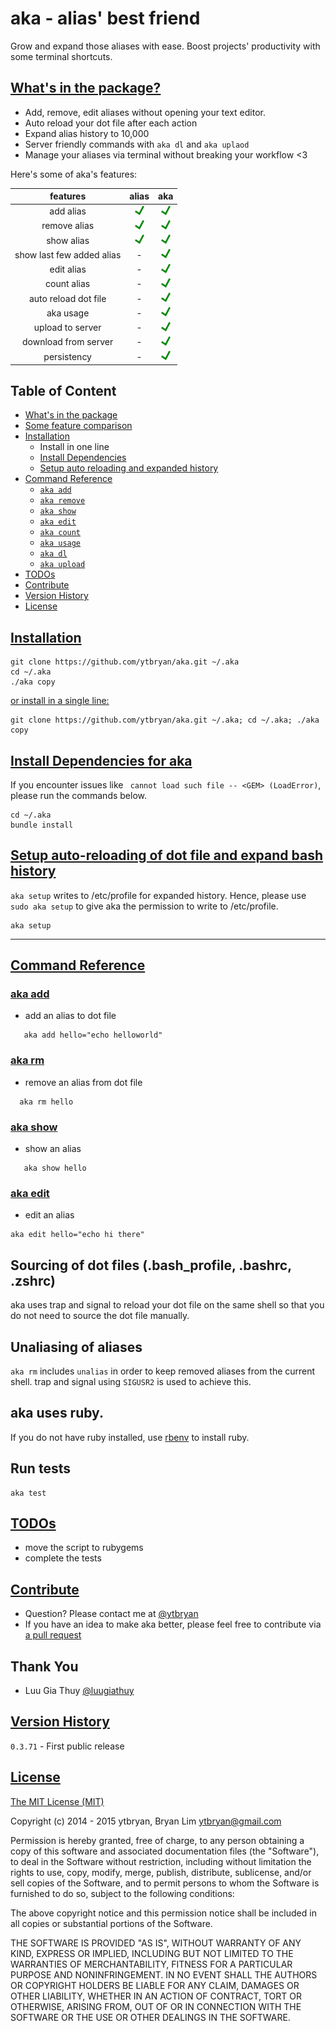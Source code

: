 # aka - alias' best friend
Grow and expand those aliases with ease. Boost projects' productivity with some terminal shortcuts.

## [What's in the package?](#what)
- Add, remove, edit aliases without opening your text editor.
- Auto reload your dot file after each action
- Expand alias history to 10,000
- Server friendly commands with `aka dl` and `aka uplaod`
- Manage your aliases via terminal without breaking your workflow <3

Here's some of aka's features:

| features                  | alias                        | aka |
| :-----------------------: |:----------------------------:| :-----:|
| add alias                 | ![Yes](demo/yes.png)         | ![Yes](demo/yes.png) |
| remove alias              | ![Yes](demo/yes.png)         |   ![Yes](demo/yes.png) |
| show alias                |  ![Yes](demo/yes.png)        |    ![Yes](demo/yes.png) |
| show last few added alias |  -                           |    ![Yes](demo/yes.png) |
| edit alias                |  -                           |    ![Yes](demo/yes.png) |
| count alias               |  -                           |    ![Yes](demo/yes.png)|
| auto reload dot file      |  -                           |    ![Yes](demo/yes.png)|
| aka usage                 |  -                           |    ![Yes](demo/yes.png)|
| upload to server          |  -                           |    ![Yes](demo/yes.png)|
| download from server      |  -                           |    ![Yes](demo/yes.png)|
| persistency               |  -                           |    ![Yes](demo/yes.png)|

## Table of Content

* [What's in the package](#what)
* [Some feature comparison](#overview)
* [Installation](#installation)
  * Install in one line
  * [Install Dependencies](#dependency)
  * [Setup auto reloading and expanded history](#setup)
* [Command Reference](#command-reference)
  * [`aka add`](#aka-add)
  * [`aka remove`](#aka-remove)
  * [`aka show`](#aka-show)
  * [`aka edit`](#aka-edit)
  * [`aka count`](#aka-count)
  * [`aka usage`](#aka-usage)
  * [`aka dl`](#aka-download)
  * [`aka upload`](#aka-upload)
* [TODOs](#todos)
* [Contribute](#contribute)
* [Version History](#version-history)
* [License](#license)

## [Installation](#installation)
```
git clone https://github.com/ytbryan/aka.git ~/.aka
cd ~/.aka
./aka copy
```

[or install in a single line:](#single-line)
```
git clone https://github.com/ytbryan/aka.git ~/.aka; cd ~/.aka; ./aka copy
```

## [Install Dependencies for aka](#dependency)
If you encounter issues like ` cannot load such file -- <GEM> (LoadError)`, please run the commands below.

```
cd ~/.aka
bundle install
```

## [Setup auto-reloading of dot file and expand bash history](#setup)

`aka setup` writes to /etc/profile for expanded history. Hence, please use `sudo aka setup` to give aka the permission to write to /etc/profile.

```
aka setup
```

---

## [Command Reference](#command-reference)

### [aka add](#aka-add)
- add an alias to dot file

```
   aka add hello="echo helloworld"
```

### [aka rm](#aka-remove)
- remove an alias from dot file

```
  aka rm hello
```

### [aka show](#aka-show)
- show an alias

```
   aka show hello
```

### [aka edit](#aka-edit)
- edit an alias

```
aka edit hello="echo hi there"

```


## Sourcing of dot files (.bash_profile, .bashrc, .zshrc)
aka uses trap and signal to reload your dot file on the same shell so that you do not need to source the dot file manually.

## Unaliasing of aliases
`aka rm` includes `unalias` in order to keep removed aliases from the current shell. trap and signal using `SIGUSR2` is used to achieve this.

## aka uses ruby.
If you do not have ruby installed, use [rbenv](https://github.com/sstephenson/rbenv) to install ruby.

## Run tests

```
aka test
```

## [TODOs](#todos)
- move the script to rubygems
- complete the tests

## [Contribute](#contribute)
- Question? Please contact me at [@ytbryan](http://twitter.com/ytbryan)
- If you have an idea to make aka better, please feel free to contribute via [a pull request](https://github.com/ytbryan/aka/compare)

## Thank You
- Luu Gia Thuy [@luugiathuy](http://www.github.com/luugiathuy)

## [Version History](#version-history)



`0.3.71` - First public release


## [License](#license)
[The MIT License (MIT)](http://www.opensource.org/licenses/MIT)

Copyright (c) 2014 - 2015 ytbryan, Bryan Lim <ytbryan@gmail.com>

Permission is hereby granted, free of charge, to any person obtaining a copy
of this software and associated documentation files (the "Software"), to deal
in the Software without restriction, including without limitation the rights
to use, copy, modify, merge, publish, distribute, sublicense, and/or sell
copies of the Software, and to permit persons to whom the Software is
furnished to do so, subject to the following conditions:

The above copyright notice and this permission notice shall be included in all
copies or substantial portions of the Software.

THE SOFTWARE IS PROVIDED "AS IS", WITHOUT WARRANTY OF ANY KIND, EXPRESS OR
IMPLIED, INCLUDING BUT NOT LIMITED TO THE WARRANTIES OF MERCHANTABILITY,
FITNESS FOR A PARTICULAR PURPOSE AND NONINFRINGEMENT. IN NO EVENT SHALL THE
AUTHORS OR COPYRIGHT HOLDERS BE LIABLE FOR ANY CLAIM, DAMAGES OR OTHER
LIABILITY, WHETHER IN AN ACTION OF CONTRACT, TORT OR OTHERWISE, ARISING FROM,
OUT OF OR IN CONNECTION WITH THE SOFTWARE OR THE USE OR OTHER DEALINGS IN THE
SOFTWARE.

